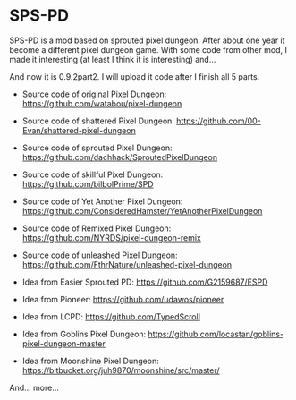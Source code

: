 # SPS-PD
SPS-PD is a mod based on sprouted pixel dungeon. After about one year it become a different pixel dungeon game. With some code from other mod, I made it interesting (at least I think it is interesting) and...

And now it is 0.9.2part2. I will upload it code after I finish all 5 parts.

* Source code of original Pixel Dungeon: https://github.com/watabou/pixel-dungeon
* Source code of shattered Pixel Dungeon: https://github.com/00-Evan/shattered-pixel-dungeon
* Source code of sprouted Pixel Dungeon: https://github.com/dachhack/SproutedPixelDungeon
* Source code of skillful Pixel Dungeon: https://github.com/bilbolPrime/SPD
* Source code of Yet Another Pixel Dungeon: https://github.com/ConsideredHamster/YetAnotherPixelDungeon
* Source code of Remixed Pixel Dungeon: https://github.com/NYRDS/pixel-dungeon-remix
* Source code of unleashed Pixel Dungeon: https://github.com/FthrNature/unleashed-pixel-dungeon


* Idea from Easier Sprouted PD: https://github.com/G2159687/ESPD
* Idea from Pioneer: https://github.com/udawos/pioneer
* Idea from LCPD: https://github.com/TypedScroll
* Idea from Goblins Pixel Dungeon: https://github.com/locastan/goblins-pixel-dungeon-master
* Idea from Moonshine Pixel Dungeon: https://bitbucket.org/juh9870/moonshine/src/master/

And... more...

